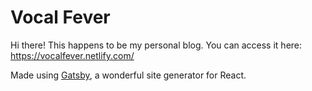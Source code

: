 # Vocal Fever
Hi there! This happens to be my personal blog. You can access it here: https://vocalfever.netlify.com/

Made using [Gatsby](https://www.gatsbyjs.org/), a wonderful site generator for React.